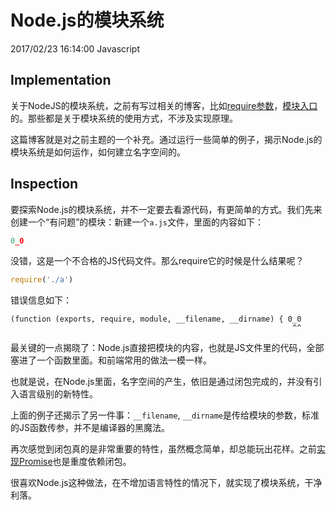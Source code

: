 # Node.js的模块系统
2017/02/23 16:14:00
Javascript


## Implementation

关于NodeJS的模块系统，之前有写过相关的博客，比如[require参数][require]，[模块入口][package]的。那些都是关于模块系统的使用方式，不涉及实现原理。

这篇博客就是对之前主题的一个补充。通过运行一些简单的例子，揭示Node.js的模块系统是如何运作，如何建立名字空间的。


## Inspection

要探索Node.js的模块系统，并不一定要去看源代码，有更简单的方式。我们先来创建一个“有问题”的模块：新建一个`a.js`文件，里面的内容如下：
```js
0_0
```

没错，这是一个不合格的JS代码文件。那么require它的时候是什么结果呢？

```js
require('./a')
```

错误信息如下：
```
(function (exports, require, module, __filename, __dirname) { 0_0
                                                               ^^
```

最关键的一点揭晓了：Node.js直接把模块的内容，也就是JS文件里的代码，全部塞进了一个函数里面。和前端常用的做法一模一样。

也就是说，在Node.js里面，名字空间的产生，依旧是通过闭包完成的，并没有引入语言级别的新特性。

上面的例子还揭示了另一件事：`__filename`, `__dirname`是传给模块的参数，标准的JS函数传参，并不是编译器的黑魔法。

再次感觉到闭包真的是非常重要的特性，虽然概念简单，却总能玩出花样。之前[实现Promise][promise]也是重度依赖闭包。

很喜欢Node.js这种做法，在不增加语言特性的情况下，就实现了模块系统，干净利落。


[require]: /NodeJSRequire.html
[package]: /PackageJsonAndNpm.html
[promise]: /ES6_Promise.html
